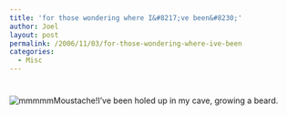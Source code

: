 ```yaml
---
title: 'for those wondering where I&#8217;ve been&#8230;'
author: Joel
layout: post
permalink: /2006/11/03/for-those-wondering-where-ive-been
categories:
  - Misc
---
```

# 

![mmmmmMoustache!][1]I’ve been holed up in my cave, growing a beard.

 [1]: http://static.flickr.com/111/287784414_df4f6a7b33_m.jpg
